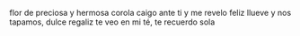 flor de preciosa y hermosa corola
caigo ante ti y me revelo feliz
llueve y nos tapamos, dulce regaliz
te veo en mi té, te recuerdo sola
